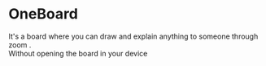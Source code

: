 # OneBoard
It's a board where you can draw and explain anything to someone through zoom .<br/>
Without opening the board in your device
